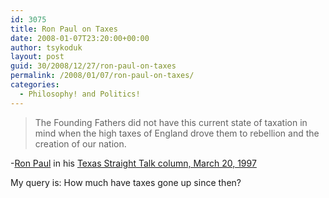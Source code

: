 ```yaml
---
id: 3075
title: Ron Paul on Taxes
date: 2008-01-07T23:20:00+00:00
author: tsykoduk
layout: post
guid: 30/2008/12/27/ron-paul-on-taxes
permalink: /2008/01/07/ron-paul-on-taxes/
categories:
  - Philosophy! and Politics!
---
```

<blockquote>The Founding Fathers did not have this current state of taxation in mind when the high taxes of England drove them to rebellion and the creation of our nation.</blockquote>

-<a href="http://www.ronpaul2008.com">Ron Paul</a> in his <a href="http://www.house.gov/paul/tst/tst97/tst032097.htm">Texas Straight Talk column, March 20, 1997</a>


My query is: How much have taxes gone up since then?